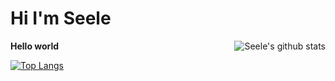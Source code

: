 
# Hi I'm Seele

<b> Hello world</b>
<img align="right" src="https://github-readme-stats.vercel.app/api?username=Seele0oO&show_icons=true&icon_color=0366d6&bg_color=ffffff&hide_title=true&hide=contribs&include_all_commits=true" alt="Seele's github stats"/>

<!-- [![Seele's GitHub stats](https://github-readme-stats.vercel.app/api?username=seele0oO)](https://github.com/seele0oO/github-readme-stats) -->
[![Top Langs](https://github-readme-stats.vercel.app/api/top-langs/?username=seele0oO&layout=compact)](https://github.com/seele0oO/github-readme-stats)
